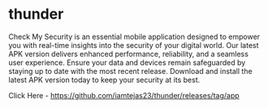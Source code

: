 # thunder
Check My Security is an essential mobile application designed to empower you with real-time insights into the security of your digital world. Our latest APK version delivers enhanced performance, reliability, and a seamless user experience. Ensure your data and devices remain safeguarded by staying up to date with the most recent release. Download and install the latest APK version today to keep your security at its best.

Click Here - https://github.com/iamtejas23/thunder/releases/tag/app
